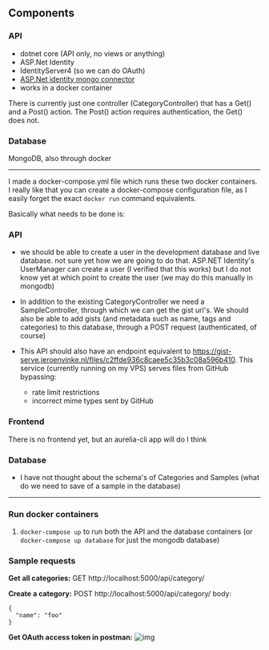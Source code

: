 ## Components

### API 
- dotnet core (API only, no views or anything)
- ASP.Net Identity
- IdentityServer4 (so we can do OAuth)
- [ASP.Net identity mongo connector](https://github.com/g0t4/aspnet-identity-mongo)
- works in a docker container

There is currently just one controller (CategoryController) that has a Get() and a Post() action. The Post() action requires authentication, the Get() does not.

### Database
MongoDB, also through docker

---------------------

I made a docker-compose.yml file which runs these two docker containers. I really like that you can create a docker-compose configuration file, as I easily forget the exact `docker run` command equivalents.

Basically what needs to be done is:

### API
- we should be able to create a user in the development database and live database. not sure yet how we are going to do that. ASP.NET Identity's UserManager can create a user (I verified that this works) but I do not know yet at which point to create the user (we may do this manually in mongodb)

- In addition to the existing CategoryController we need a SampleController, through which we can get the gist url's. We should also be able to add gists (and metadata such as name, tags and categories) to this database, through a POST request (authenticated, of course)

- This API should also have an endpoint equivalent to https://gist-serve.jeroenvinke.nl/files/c2ffde936c8caee5c35b3c08a596b410. This service (currently running on my VPS) serves files from GitHub bypassing:
  - rate limit restrictions
  - incorrect mime types sent by GitHub

### Frontend
There is no frontend yet, but an aurelia-cli app will do I think

### Database
- I have not thought about the schema's of Categories and Samples (what do we need to save of a sample in the database)

---------------------------


### Run docker containers
1. `docker-compose up` to run both the API and the database containers (or `docker-compose up database` for just the mongodb database)

### Sample requests
**Get all categories:**
GET http://localhost:5000/api/category/

**Create a category:**
POST http://localhost:5000/api/category/
body:
```
{
  "name": "foo"
}
```

**Get OAuth access token in postman:**
![img](http://i.imgur.com/kGB9oce.png)


